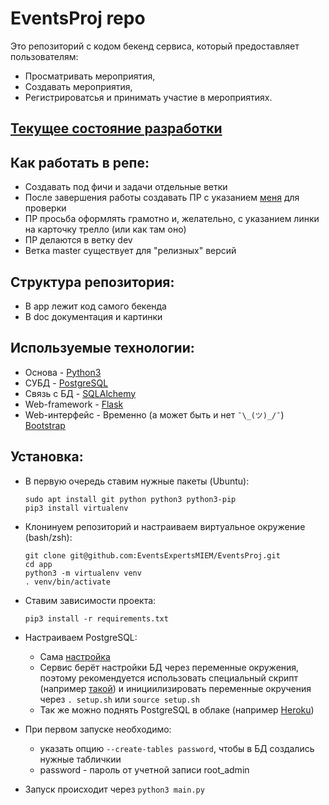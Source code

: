 # EventsProj repo
Это репозиторий с кодом бекенд сервиса, который предоставляет пользователям:
*	Просматривать мероприятия,
*	Создавать мероприятия,
*	Регистрироватсья и принимать участие в мероприятиях.

## [Текущее состояние разработки](./doc/devstatus.md)

## Как работать в репе:
*	Создавать под фичи и задачи отдельные ветки
*	После завершения работы создавать ПР с указанием [меня](https://github.com/mvalkhimovich) для проверки
*	ПР просьба оформлять грамотно и, желательно, с указанием линки на карточку трелло (или как там оно)
*	ПР делаются в ветку dev
*	Ветка master существует для "релизных" версий

## Структура репозитория:
*	В app лежит код самого бекенда
*	В doc документация и картинки

## Используемые технологии:
*	Основа - [Python3](https://www.python.org/)
*	СУБД - [PostgreSQL](https://www.postgresql.org/)
*	Связь с БД - [SQLAlchemy](https://www.sqlalchemy.org/)
*	Web-framework - [Flask](http://flask.pocoo.org/)
*	Web-интерфейс - Временно (а может быть и нет `¯\_(ツ)_/¯`) [Bootstrap](https://getbootstrap.com/) 

## Установка:	
*	В первую очередь ставим нужные пакеты (Ubuntu):
		
		sudo apt install git python python3 python3-pip
		pip3 install virtualenv

*	Клонинуем репозиторий и настраиваем виртуальное окружение (bash/zsh):

		git clone git@github.com:EventsExpertsMIEM/EventsProj.git
		cd app
		python3 -m virtualenv venv
		. venv/bin/activate
	
*	Ставим зависимости проекта:

		pip3 install -r requirements.txt

*   Настраиваем PostgreSQL:
	-	Сама [настройка](./doc/db.md)
    -   Сервис берёт настройки БД через переменные окружения, поэтому рекомендуется использовать специальный скрипт (например [такой](./app/setup.sh)) и инициилизировать переменные окручения через `. setup.sh` или `source setup.sh`
    -   Так же можно поднять PostgreSQL в облаке (например [Heroku](https://www.heroku.com/))

*   При первом запуске необходимо:
	-	указать опцию `--create-tables password`, чтобы в БД создались нужные табличкии
	-	password - пароль от учетной записи root_admin

*   Запуск происходит через `python3 main.py`
